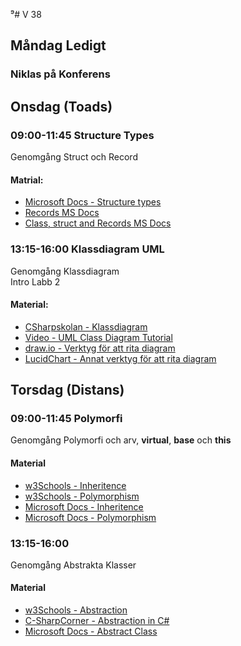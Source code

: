 ⁹# V 38
## Måndag Ledigt
### Niklas på Konferens
## Onsdag (Toads)
### 09:00-11:45 Structure Types
Genomgång Struct och Record
#### Matrial:
* [Microsoft Docs - Structure types](https://docs.microsoft.com/en-us/dotnet/csharp/language-reference/builtin-types/struct)
* [Records MS Docs](https://learn.microsoft.com/en-us/dotnet/csharp/language-reference/builtin-types/record)
* [Class, struct and Records MS Docs](https://learn.microsoft.com/en-us/dotnet/csharp/fundamentals/object-oriented/)
### 13:15-16:00 Klassdiagram UML
Genomgång Klassdiagram </br>
Intro Labb 2
#### Material:
* [CSharpskolan - Klassdiagram](https://csharpskolan.se/article/uml/)
* [Video - UML Class Diagram Tutorial](https://www.youtube.com/watch?v=UI6lqHOVHic&t=484s)
* [draw.io - Verktyg för att rita diagram](https://draw.io)
* [LucidChart - Annat verktyg för att rita diagram](https://www.lucidchart.com/)
## Torsdag (Distans)
### 09:00-11:45 Polymorfi
Genomgång Polymorfi och arv, **virtual**, **base** och **this**
#### Material
* [w3Schools - Inheritence](https://www.w3schools.com/cs/cs_inheritance.php)
* [w3Schools - Polymorphism](https://www.w3schools.com/cs/cs_polymorphism.php)
* [Microsoft Docs - Inheritence](https://docs.microsoft.com/en-us/dotnet/csharp/fundamentals/tutorials/inheritance)
* [Microsoft Docs - Polymorphism](https://docs.microsoft.com/en-us/dotnet/csharp/fundamentals/object-oriented/polymorphism)
### 13:15-16:00
Genomgång Abstrakta Klasser
#### Material
* [w3Schools - Abstraction](https://www.w3schools.com/cs/cs_abstract.php)
* [C-SharpCorner - Abstraction in C#](https://www.c-sharpcorner.com/uploadfile/4624e9/abstraction-in-C-Sharp/)
* [Microsoft Docs - Abstract Class](https://docs.microsoft.com/en-us/dotnet/csharp/programming-guide/classes-and-structs/abstract-and-sealed-classes-and-class-members)
